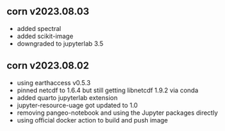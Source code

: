 ## corn v2023.08.03
* added spectral
* added scikit-image
* downgraded to jupyterlab 3.5

## corn v2023.08.02

* using earthaccess v0.5.3
* pinned netcdf to 1.6.4 but still getting libnetcdf 1.9.2 via conda
* added quarto jupyterlab extension
* jupyter-resource-uage got updated to 1.0
* removing pangeo-notebook and using the Jupyter packages directly
* using official docker action to build and push image


